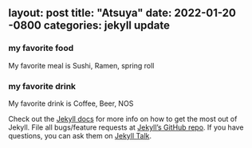 layout: post
title:  "Atsuya"
date:   2022-01-20  -0800
categories: jekyll update
---
### my favorite food ###
My favorite meal is Sushi, Ramen, spring roll
### my favorite drink ###
My favorite drink is Coffee, Beer, NOS


Check out the [Jekyll docs][jekyll-docs] for more info on how to get the most out of Jekyll. File all bugs/feature requests at [Jekyll’s GitHub repo][jekyll-gh]. If you have questions, you can ask them on [Jekyll Talk][jekyll-talk].

[jekyll-docs]: https://jekyllrb.com/docs/home
[jekyll-gh]:   https://github.com/jekyll/jekyll
[jekyll-talk]: https://talk.jekyllrb.com/
